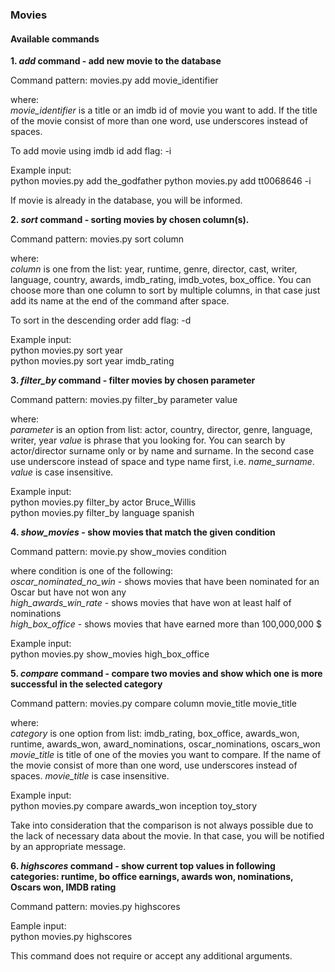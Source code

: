 ### Movies


#### Available commands

**1. _add_ command - add new movie to the database**
 
 Command pattern: movies.py add movie_identifier
 
 where:  
  _movie_identifier_ is a title or an imdb id of movie you want to add. If the title of the movie consist of more than one word, use underscores instead of spaces.
 
 To add movie using imdb id add flag: -i
 
 Example input:  
 python movies.py add the_godfather
 python movies.py add tt0068646 -i
 
 If movie is already in the database, you will be informed.

**2. _sort_ command - sorting movies by chosen column(s).**

Command pattern: movies.py sort column

where:  
 _column_ is one from the list: year, runtime, genre, director, cast, writer, language, country, awards, imdb_rating, imdb_votes, box_office. You can choose more than one column to sort by multiple columns, in that case just add its name at the end of the command after space.

To sort in the descending order add flag: -d
 
 Example input:  
 python movies.py sort year  
 python movies.py sort year imdb_rating
 
 
 **3. _filter_by_ command - filter movies by chosen parameter**
 
 Command pattern: movies.py filter_by parameter value  
 
 where:  
 _parameter_ is an option from list: actor, country, director, genre, language, writer, year
 _value_ is phrase that you looking for. You can search by actor/director surname only or by name and surname. In the second case use underscore instead of space and type name first, i.e. _name_surname_. _value_ is case insensitive.
 
 Example input:  
 python movies.py filter_by actor Bruce_Willis  
 python movies.py filter_by language spanish


**4. _show_movies_ - show movies that match the given condition**
 
 Command pattern: movie.py show_movies condition
 
 where condition is one of the following:  
 _oscar_nominated_no_win_ - shows movies that have been nominated for an Oscar but have not won any  
 _high_awards_win_rate_ - shows movies that have won at least half of nominations  
 _high_box_office_ - shows movies that have earned more than 100,000,000 $
 
 Example input:  
 python movies.py show_movies high_box_office
 
 
 **5. _compare_ command - compare two movies and show which one is more successful in the selected category**
 
 Command pattern: movies.py compare column movie_title movie_title
 
 where:  
  _category_ is one option from list: imdb_rating, box_office, awards_won, runtime, awards_won, award_nominations, oscar_nominations, oscars_won
 _movie_title_ is title of one of the movies you want to compare. If the name of the movie consist of more than one word, use underscores instead of spaces. _movie_title_ is case insensitive.  
 
  Example input:  
 python movies.py compare awards_won inception toy_story
 
 Take into consideration that the comparison is not always possible due to the lack of necessary data about the movie. In that case, you will be notified by an appropriate message.
 
 
 **6. _highscores_ command - show current top values in following categories: runtime, bo office earnings, awards won, nominations, Oscars won, IMDB rating**
 
  Command pattern: movies.py highscores
  
  Eample input:  
  python movies.py highscores
  
  This command does not require or accept any additional arguments.
  